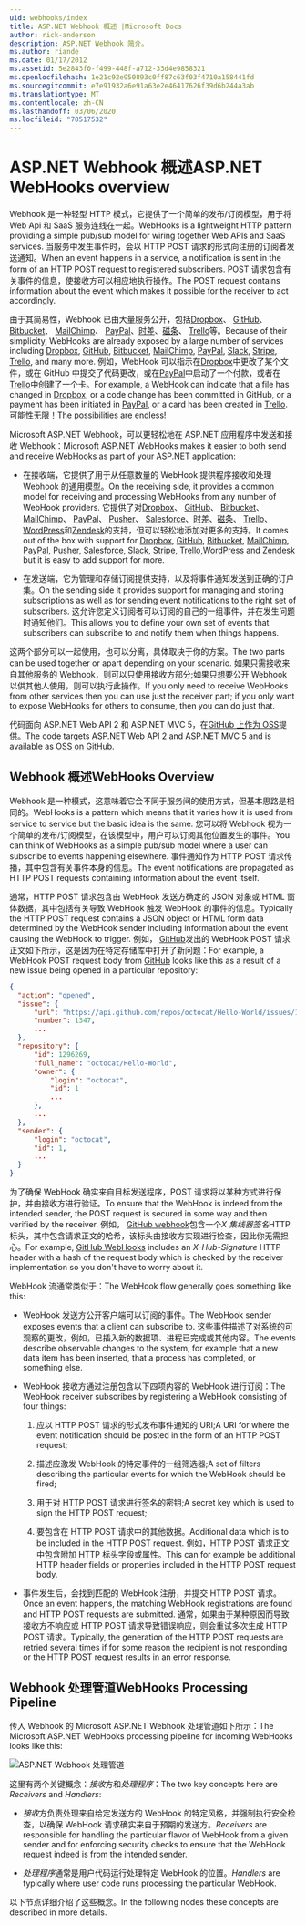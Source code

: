 ```yaml
---
uid: webhooks/index
title: ASP.NET Webhook 概述 |Microsoft Docs
author: rick-anderson
description: ASP.NET Webhook 简介。
ms.author: riande
ms.date: 01/17/2012
ms.assetid: 5e2843f0-f499-448f-a712-33d4e9858321
ms.openlocfilehash: 1e21c92e950893c0ff87c63f03f4710a158441fd
ms.sourcegitcommit: e7e91932a6e91a63e2e46417626f39d6b244a3ab
ms.translationtype: MT
ms.contentlocale: zh-CN
ms.lasthandoff: 03/06/2020
ms.locfileid: "78517532"
---
```

# <a name="aspnet-webhooks-overview"></a><span data-ttu-id="3b986-103">ASP.NET Webhook 概述</span><span class="sxs-lookup"><span data-stu-id="3b986-103">ASP.NET WebHooks overview</span></span>

<span data-ttu-id="3b986-104">Webhook 是一种轻型 HTTP 模式，它提供了一个简单的发布/订阅模型，用于将 Web Api 和 SaaS 服务连线在一起。</span><span class="sxs-lookup"><span data-stu-id="3b986-104">WebHooks is a lightweight HTTP pattern providing a simple pub/sub model for wiring together Web APIs and SaaS services.</span></span> <span data-ttu-id="3b986-105">当服务中发生事件时，会以 HTTP POST 请求的形式向注册的订阅者发送通知。</span><span class="sxs-lookup"><span data-stu-id="3b986-105">When an event happens in a service, a notification is sent in the form of an HTTP POST request to registered subscribers.</span></span> <span data-ttu-id="3b986-106">POST 请求包含有关事件的信息，使接收方可以相应地执行操作。</span><span class="sxs-lookup"><span data-stu-id="3b986-106">The POST request contains information about the event which makes it possible for the receiver to act accordingly.</span></span>

<span data-ttu-id="3b986-107">由于其简易性，Webhook 已由大量服务公开，包括[Dropbox](http://dropbox.com/)、 [GitHub](https://www.github.com/)、 [Bitbucket](https://bitbucket.org/)、 [MailChimp](http://www.mailchimp.com/)、 [PayPal](http://www.paypal.com/)、[时差](http://www.slack.com)、[磁条](http://www.stripe.com)、 [Trello](http://www.trello.com/)等。</span><span class="sxs-lookup"><span data-stu-id="3b986-107">Because of their simplicity, WebHooks are already exposed by a large number of services including [Dropbox](http://dropbox.com/), [GitHub](https://www.github.com/), [Bitbucket](https://bitbucket.org/), [MailChimp](http://www.mailchimp.com/), [PayPal](http://www.paypal.com/), [Slack](http://www.slack.com), [Stripe](http://www.stripe.com), [Trello](http://www.trello.com/), and many more.</span></span> <span data-ttu-id="3b986-108">例如，WebHook 可以指示在[Dropbox](http://dropbox.com/)中更改了某个文件，或在 GitHub 中提交了代码更改，或在[PayPal](http://www.paypal.com/)中启动了一个付款，或者在[Trello](http://www.trello.com/)中创建了一个卡。</span><span class="sxs-lookup"><span data-stu-id="3b986-108">For example, a WebHook can indicate that a file has changed in [Dropbox](http://dropbox.com/), or a code change has been committed in GitHub, or a payment has been initiated in [PayPal](http://www.paypal.com/), or a card has been created in [Trello](http://www.trello.com/).</span></span> <span data-ttu-id="3b986-109">可能性无限！</span><span class="sxs-lookup"><span data-stu-id="3b986-109">The possibilities are endless!</span></span>

<span data-ttu-id="3b986-110">Microsoft ASP.NET Webhook，可以更轻松地在 ASP.NET 应用程序中发送和接收 Webhook：</span><span class="sxs-lookup"><span data-stu-id="3b986-110">Microsoft ASP.NET WebHooks makes it easier to both send and receive WebHooks as part of your ASP.NET application:</span></span>

* <span data-ttu-id="3b986-111">在接收端，它提供了用于从任意数量的 WebHook 提供程序接收和处理 Webhook 的通用模型。</span><span class="sxs-lookup"><span data-stu-id="3b986-111">On the receiving side, it provides a common model for receiving and processing WebHooks from any number of WebHook providers.</span></span> <span data-ttu-id="3b986-112">它提供了对[Dropbox](http://dropbox.com/)、 [GitHub](https://www.github.com/)、 [Bitbucket](https://bitbucket.org/)、 [MailChimp](http://www.mailchimp.com/)、 [PayPal](http://www.paypal.com/)、 [Pusher](http://www.pusher.com)、 [Salesforce](http://www.salesforce.com)、[时差](http://www.slack.com)、[磁条](http://www.stripe.com)、 [Trello](http://www.trello.com/)、[WordPress](http://www.wordpress.com)和[Zendesk](https://www.zendesk.com/)的支持，但可以轻松地添加对更多的支持。</span><span class="sxs-lookup"><span data-stu-id="3b986-112">It comes out of the box with support for [Dropbox](http://dropbox.com/), [GitHub](https://www.github.com/), [Bitbucket](https://bitbucket.org/), [MailChimp](http://www.mailchimp.com/), [PayPal](http://www.paypal.com/), [Pusher](http://www.pusher.com), [Salesforce](http://www.salesforce.com), [Slack](http://www.slack.com), [Stripe](http://www.stripe.com), [Trello](http://www.trello.com/),[WordPress](http://www.wordpress.com) and [Zendesk](https://www.zendesk.com/) but it is easy to add support for more.</span></span>

* <span data-ttu-id="3b986-113">在发送端，它为管理和存储订阅提供支持，以及将事件通知发送到正确的订户集。</span><span class="sxs-lookup"><span data-stu-id="3b986-113">On the sending side it provides support for managing and storing subscriptions as well as for sending event notifications to the right set of subscribers.</span></span> <span data-ttu-id="3b986-114">这允许您定义订阅者可以订阅的自己的一组事件，并在发生问题时通知他们。</span><span class="sxs-lookup"><span data-stu-id="3b986-114">This allows you to define your own set of events that subscribers can subscribe to and notify them when things happens.</span></span>

<span data-ttu-id="3b986-115">这两个部分可以一起使用，也可以分离，具体取决于你的方案。</span><span class="sxs-lookup"><span data-stu-id="3b986-115">The two parts can be used together or apart depending on your scenario.</span></span> <span data-ttu-id="3b986-116">如果只需接收来自其他服务的 Webhook，则可以只使用接收方部分;如果只想要公开 Webhook 以供其他人使用，则可以执行此操作。</span><span class="sxs-lookup"><span data-stu-id="3b986-116">If you only need to receive WebHooks from other services then you can use just the receiver part; if you only want to expose WebHooks for others to consume, then you can do just that.</span></span>

<span data-ttu-id="3b986-117">代码面向 ASP.NET Web API 2 和 ASP.NET MVC 5，在[GitHub 上作为 OSS](https://github.com/aspnet/WebHooks)提供。</span><span class="sxs-lookup"><span data-stu-id="3b986-117">The code targets ASP.NET Web API 2 and ASP.NET MVC 5 and is available as [OSS on GitHub](https://github.com/aspnet/WebHooks).</span></span>

## <a name="webhooks-overview"></a><span data-ttu-id="3b986-118">Webhook 概述</span><span class="sxs-lookup"><span data-stu-id="3b986-118">WebHooks Overview</span></span>

<span data-ttu-id="3b986-119">Webhook 是一种模式，这意味着它会不同于服务间的使用方式，但基本思路是相同的。</span><span class="sxs-lookup"><span data-stu-id="3b986-119">WebHooks is a pattern which means that it varies how it is used from service to service but the basic idea is the same.</span></span> <span data-ttu-id="3b986-120">您可以将 Webhook 视为一个简单的发布/订阅模型，在该模型中，用户可以订阅其他位置发生的事件。</span><span class="sxs-lookup"><span data-stu-id="3b986-120">You can think of WebHooks as a simple pub/sub model where a user can subscribe to events happening elsewhere.</span></span> <span data-ttu-id="3b986-121">事件通知作为 HTTP POST 请求传播，其中包含有关事件本身的信息。</span><span class="sxs-lookup"><span data-stu-id="3b986-121">The event notifications are propagated as HTTP POST requests containing information about the event itself.</span></span>

<span data-ttu-id="3b986-122">通常，HTTP POST 请求包含由 WebHook 发送方确定的 JSON 对象或 HTML 窗体数据，其中包括有关导致 WebHook 触发 WebHook 的事件的信息。</span><span class="sxs-lookup"><span data-stu-id="3b986-122">Typically the HTTP POST request contains a JSON object or HTML form data determined by the WebHook sender including information about the event causing the WebHook to trigger.</span></span> <span data-ttu-id="3b986-123">例如， [GitHub](https://www.github.com/)发出的 WebHook POST 请求正文如下所示，这是因为在特定存储库中打开了新问题：</span><span class="sxs-lookup"><span data-stu-id="3b986-123">For example, a WebHook POST request body from [GitHub](https://www.github.com/) looks like this as a result of a new issue being opened in a particular repository:</span></span>

```json
{
  "action": "opened",
  "issue": {
      "url": "https://api.github.com/repos/octocat/Hello-World/issues/1347",
      "number": 1347,
      ...
  },
  "repository": {
      "id": 1296269,
      "full_name": "octocat/Hello-World",
      "owner": {
          "login": "octocat",
          "id": 1
          ...
      },
      ...
  },
  "sender": {
      "login": "octocat",
      "id": 1,
      ...
  }
}
```

<span data-ttu-id="3b986-124">为了确保 WebHook 确实来自目标发送程序，POST 请求将以某种方式进行保护，并由接收方进行验证。</span><span class="sxs-lookup"><span data-stu-id="3b986-124">To ensure that the WebHook is indeed from the intended sender, the POST request is secured in some way and then verified by the receiver.</span></span> <span data-ttu-id="3b986-125">例如， [GitHub webhook](https://developer.github.com/webhooks/)包含一个*X 集线器签名*HTTP 标头，其中包含请求正文的哈希，该标头由接收方实现进行检查，因此你无需担心。</span><span class="sxs-lookup"><span data-stu-id="3b986-125">For example, [GitHub WebHooks](https://developer.github.com/webhooks/) includes an *X-Hub-Signature* HTTP header with a hash of the request body which is checked by the receiver implementation so you don't have to worry about it.</span></span>

<span data-ttu-id="3b986-126">WebHook 流通常类似于：</span><span class="sxs-lookup"><span data-stu-id="3b986-126">The WebHook flow generally goes something like this:</span></span>

* <span data-ttu-id="3b986-127">WebHook 发送方公开客户端可以订阅的事件。</span><span class="sxs-lookup"><span data-stu-id="3b986-127">The WebHook sender exposes events that a client can subscribe to.</span></span> <span data-ttu-id="3b986-128">这些事件描述了对系统的可观察的更改，例如，已插入新的数据项、进程已完成或其他内容。</span><span class="sxs-lookup"><span data-stu-id="3b986-128">The events describe observable changes to the system, for example that a new data item has been inserted, that a process has completed, or something else.</span></span>

* <span data-ttu-id="3b986-129">WebHook 接收方通过注册包含以下四项内容的 WebHook 进行订阅：</span><span class="sxs-lookup"><span data-stu-id="3b986-129">The WebHook receiver subscribes by registering a WebHook consisting of four things:</span></span>

     1. <span data-ttu-id="3b986-130">应以 HTTP POST 请求的形式发布事件通知的 URI;</span><span class="sxs-lookup"><span data-stu-id="3b986-130">A URI for where the event notification should be posted in the form of an HTTP POST request;</span></span>

     2. <span data-ttu-id="3b986-131">描述应激发 WebHook 的特定事件的一组筛选器;</span><span class="sxs-lookup"><span data-stu-id="3b986-131">A set of filters describing the particular events for which the WebHook should be fired;</span></span>

     3. <span data-ttu-id="3b986-132">用于对 HTTP POST 请求进行签名的密钥;</span><span class="sxs-lookup"><span data-stu-id="3b986-132">A secret key which is used to sign the HTTP POST request;</span></span>

     4. <span data-ttu-id="3b986-133">要包含在 HTTP POST 请求中的其他数据。</span><span class="sxs-lookup"><span data-stu-id="3b986-133">Additional data which is to be included in the HTTP POST request.</span></span> <span data-ttu-id="3b986-134">例如，HTTP POST 请求正文中包含附加 HTTP 标头字段或属性。</span><span class="sxs-lookup"><span data-stu-id="3b986-134">This can for example be additional HTTP header fields or properties included in the HTTP POST request body.</span></span>

* <span data-ttu-id="3b986-135">事件发生后，会找到匹配的 WebHook 注册，并提交 HTTP POST 请求。</span><span class="sxs-lookup"><span data-stu-id="3b986-135">Once an event happens, the matching WebHook registrations are found and HTTP POST requests are submitted.</span></span> <span data-ttu-id="3b986-136">通常，如果由于某种原因而导致接收方不响应或 HTTP POST 请求导致错误响应，则会重试多次生成 HTTP POST 请求。</span><span class="sxs-lookup"><span data-stu-id="3b986-136">Typically, the generation of the HTTP POST requests are retried several times if for some reason the recipient is not responding or the HTTP POST request results in an error response.</span></span>

## <a name="webhooks-processing-pipeline"></a><span data-ttu-id="3b986-137">Webhook 处理管道</span><span class="sxs-lookup"><span data-stu-id="3b986-137">WebHooks Processing Pipeline</span></span>

<span data-ttu-id="3b986-138">传入 Webhook 的 Microsoft ASP.NET Webhook 处理管道如下所示：</span><span class="sxs-lookup"><span data-stu-id="3b986-138">The Microsoft ASP.NET WebHooks processing pipeline for incoming WebHooks looks like this:</span></span>

![ASP.NET Webhook 处理管道](_static/WebHookReceivers.png)

<span data-ttu-id="3b986-140">这里有两个关键概念：*接收*方和*处理程序*：</span><span class="sxs-lookup"><span data-stu-id="3b986-140">The two key concepts here are *Receivers* and *Handlers*:</span></span>

* <span data-ttu-id="3b986-141">*接收*方负责处理来自给定发送方的 WebHook 的特定风格，并强制执行安全检查，以确保 WebHook 请求确实来自于预期的发送方。</span><span class="sxs-lookup"><span data-stu-id="3b986-141">*Receivers* are responsible for handling the particular flavor of WebHook from a given sender and for enforcing security checks to ensure that the WebHook request indeed is from the intended sender.</span></span>

* <span data-ttu-id="3b986-142">*处理程序*通常是用户代码运行处理特定 WebHook 的位置。</span><span class="sxs-lookup"><span data-stu-id="3b986-142">*Handlers* are typically where user code runs processing the particular WebHook.</span></span>

<span data-ttu-id="3b986-143">以下节点详细介绍了这些概念。</span><span class="sxs-lookup"><span data-stu-id="3b986-143">In the following nodes these concepts are described in more details.</span></span>
